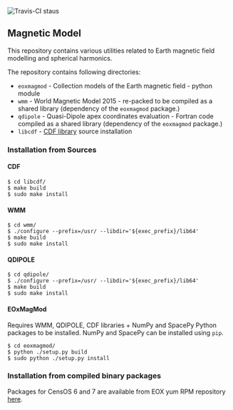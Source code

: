 ![Travis-CI staus](https://api.travis-ci.org/ESA-VirES/MagneticModel.svg?branch=staging)


## Magnetic Model

This repository contains various utilities related to Earth magnetic field
modelling and spherical harmonics.

The repository contains following directories:

- `eoxmagmod` - Collection models of the Earth magnetic field - python module
- `wmm` - World Magnetic Model 2015 - re-packed to be compiled as a shared
  library (dependency of the `eoxmagmod` package.)
- `qdipole` - Quasi-Dipole apex coordinates evaluation - Fortran code compiled
  as a shared library (dependency of the `eoxmagmod` package.)
- `libcdf` - [CDF library](https://cdf.gsfc.nasa.gov/) source installation

### Installation from Sources

#### CDF

```
$ cd libcdf/
$ make build
$ sudo make install
```

#### WMM

```
$ cd wmm/
$ ./configure --prefix=/usr/ --libdir='${exec_prefix}/lib64'
$ make build
$ sudo make install
```

#### QDIPOLE

```
$ cd qdipole/
$ ./configure --prefix=/usr/ --libdir='${exec_prefix}/lib64'
$ make build
$ sudo make install
```

#### EOxMagMod
Requires WMM, QDIPOLE, CDF libraries + NumPy and SpacePy Python packages
to be installed.
NumPy and SpacePy can be installed using `pip`.

```
$ cd eoxmagmod/
$ python ./setup.py build
$ sudo python ./setup.py install
```

### Installation from compiled binary packages

Packages for CensOS 6 and 7 are available from EOX yum RPM repository
[here](http://yum.packages.eox.at/).
